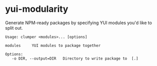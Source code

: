 yui-modularity
==========

Generate NPM-ready packages by specifying YUI modules you'd like to split out.

```
Usage: clumper <modules>... [options]

modules     YUI modules to package together

Options:
   -o DIR, --output=DIR   Directory to write package to  [.]
```
